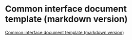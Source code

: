 # Common interface document template (markdown version)
[Common interface document template (markdown version)](https://aiwithcloud.com/2022/09/19/common_interface_document_template_markdown_version/)